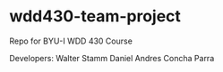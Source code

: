 # wdd430-team-project
Repo for BYU-I WDD 430 Course


Developers:
Walter Stamm
Daniel Andres Concha Parra
